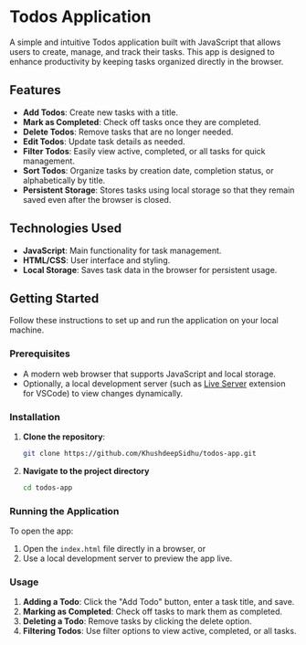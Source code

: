 # Todos Application

A simple and intuitive Todos application built with JavaScript that allows users to create, manage, and track their tasks. This app is designed to enhance productivity by keeping tasks organized directly in the browser.

## Features

- **Add Todos**: Create new tasks with a title.
- **Mark as Completed**: Check off tasks once they are completed.
- **Delete Todos**: Remove tasks that are no longer needed.
- **Edit Todos**: Update task details as needed.
- **Filter Todos**: Easily view active, completed, or all tasks for quick management.
- **Sort Todos**: Organize tasks by creation date, completion status, or alphabetically by title.
- **Persistent Storage**: Stores tasks using local storage so that they remain saved even after the browser is closed.

## Technologies Used

- **JavaScript**: Main functionality for task management.
- **HTML/CSS**: User interface and styling.
- **Local Storage**: Saves task data in the browser for persistent usage.

## Getting Started

Follow these instructions to set up and run the application on your local machine.

### Prerequisites

- A modern web browser that supports JavaScript and local storage.
- Optionally, a local development server (such as [Live Server](https://marketplace.visualstudio.com/items?itemName=ritwickdey.LiveServer) extension for VSCode) to view changes dynamically.

### Installation

1. **Clone the repository**:
   ```bash
   git clone https://github.com/KhushdeepSidhu/todos-app.git
   ```
2. **Navigate to the project directory**
   ```bash
   cd todos-app
   ```

### Running the Application

To open the app:

1. Open the `index.html` file directly in a browser, or
2. Use a local development server to preview the app live.

### Usage

1. **Adding a Todo**: Click the "Add Todo" button, enter a task title, and save.
2. **Marking as Completed**: Check off tasks to mark them as completed.
3. **Deleting a Todo**: Remove tasks by clicking the delete option.
4. **Filtering Todos**: Use filter options to view active, completed, or all tasks.
